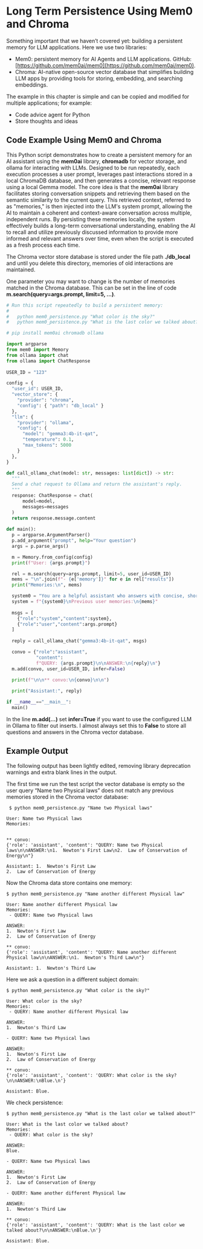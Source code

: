 # Long Term Persistence Using Mem0 and Chroma

Something important that we haven’t covered yet: building a persistent memory for LLM applications. Here we use two libraries:

- Mem0: persistent memory for AI Agents and LLM applications. GitHub: [https://github.com/mem0ai/mem0](https://github.com/mem0ai/mem0).
- Chroma: AI-native open-source vector database that simplifies building LLM apps by providing tools for storing, embedding, and searching embeddings.

The example in this chapter is simple and can be copied and modified for multiple applications; for example:

- Code advice agent for Python
- Store thoughts and ideas


## Code Example Using Mem0 and Chroma

This Python script demonstrates how to create a persistent memory for an AI assistant using the **mem0ai** library, **chromadb** for vector storage, and ollama for interacting with LLMs. Designed to be run repeatedly, each execution processes a user prompt, leverages past interactions stored in a local ChromaDB database, and then generates a concise, relevant response using a local Gemma model. The core idea is that the **mem0ai** library facilitates storing conversation snippets and retrieving them based on the semantic similarity to the current query. This retrieved context, referred to as "memories," is then injected into the LLM's system prompt, allowing the AI to maintain a coherent and context-aware conversation across multiple, independent runs. By persisting these memories locally, the system effectively builds a long-term conversational understanding, enabling the AI to recall and utilize previously discussed information to provide more informed and relevant answers over time, even when the script is executed as a fresh process each time.

The Chroma vector store database is stored under the file path **./db_local** and until you delete this directory, memories of old interactions are maintained.

One parameter you may want to change is the number of memories matched in the Chroma database. This can be set in the line of code **m.search(query=args.prompt, limit=5, ...)**.


```python
# Run this script repeatedly to build a persistent memory:
#
#   python mem0_persistence.py "What color is the sky?"
#   python mem0_persistence.py "What is the last color we talked about?"

# pip install mem0ai chromadb ollama

import argparse
from mem0 import Memory
from ollama import chat
from ollama import ChatResponse
           
USER_ID = "123"

config = {
  "user_id": USER_ID,
  "vector_store": {
    "provider": "chroma",
    "config": { "path": "db_local" }
  },
  "llm": {
    "provider": "ollama",
    "config": {
      "model": "gemma3:4b-it-qat",
      "temperature": 0.1,
      "max_tokens": 5000
    }
  },
}

def call_ollama_chat(model: str, messages: list[dict]) -> str:
  """
  Send a chat request to Ollama and return the assistant's reply.
  """
  response: ChatResponse = chat(
      model=model,
      messages=messages
  )
  return response.message.content
  
def main():
  p = argparse.ArgumentParser()
  p.add_argument("prompt", help="Your question")
  args = p.parse_args()

  m = Memory.from_config(config)
  print(f"User: {args.prompt}")

  rel = m.search(query=args.prompt, limit=5, user_id=USER_ID)
  mems = "\n".join(f"- {e['memory']}" for e in rel["results"])
  print("Memories:\n", mems)

  system0 = "You are a helpful assistant who answers with concise, short answers."
  system = f"{system0}\nPrevious user memories:\n{mems}"
  
  msgs = [
    {"role":"system","content":system},
    {"role":"user","content":args.prompt}
  ]
  
  reply = call_ollama_chat("gemma3:4b-it-qat", msgs)

  convo = {"role":"assistant",
           "content":
           f"QUERY: {args.prompt}\n\nANSWER:\n{reply}\n"}
  m.add(convo, user_id=USER_ID, infer=False)
    
  print(f"\n\n** convo:\n{convo}\n\n")

  print("Assistant:", reply)

if __name__=="__main__":
  main()
```

In the line **m.add(...)** set **infer=True** if you want to use the configured LLM in Ollama to filter out inserts. I almost always set this to **False** to store all questions and answers in the Chroma vector database.

## Example Output

The following output has been lightly edited, removing library deprecation warnings and extra blank lines in the output.

The first time we run the test script the vector database is empty so the user query “Name two Physical laws” does not match any previous memories stored in the Chroma vector database:

```text
 $ python mem0_persistence.py "Name two Physical laws"

User: Name two Physical laws
Memories:


** convo:
{'role': 'assistant', 'content': "QUERY: Name two Physical laws\n\nANSWER:\n1.  Newton's First Law\n2.  Law of Conservation of Energy\n"}

Assistant: 1.  Newton's First Law
2.  Law of Conservation of Energy
```

Now the Chroma data store contains one memory:

```text
$ python mem0_persistence.py "Name another different Physical law"

User: Name another different Physical law
Memories:
 - QUERY: Name two Physical laws

ANSWER:
1.  Newton's First Law
2.  Law of Conservation of Energy

** convo:
{'role': 'assistant', 'content': "QUERY: Name another different Physical law\n\nANSWER:\n1.  Newton's Third Law\n"}

Assistant: 1.  Newton's Third Law
```

Here we ask a question in a different subject domain:

```text
$ python mem0_persistence.py "What color is the sky?" 

User: What color is the sky?
Memories:
 - QUERY: Name another different Physical law

ANSWER:
1.  Newton's Third Law

- QUERY: Name two Physical laws

ANSWER:
1.  Newton's First Law
2.  Law of Conservation of Energy

** convo:
{'role': 'assistant', 'content': 'QUERY: What color is the sky?\n\nANSWER:\nBlue.\n'}

Assistant: Blue.
```

We check persistence:

```text
$ python mem0_persistence.py "What is the last color we talked about?" 

User: What is the last color we talked about?
Memories:
 - QUERY: What color is the sky?

ANSWER:
Blue.

- QUERY: Name two Physical laws

ANSWER:
1.  Newton's First Law
2.  Law of Conservation of Energy

- QUERY: Name another different Physical law

ANSWER:
1.  Newton's Third Law

** convo:
{'role': 'assistant', 'content': 'QUERY: What is the last color we talked about?\n\nANSWER:\nBlue.\n'}

Assistant: Blue.
```



